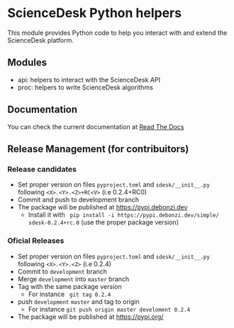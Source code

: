 # ScienceDesk Python helpers

This module provides Python code to help you interact with and extend the
ScienceDesk platform.

## Modules

- api: helpers to interact with the ScienceDesk API
- proc: helpers to write ScienceDesk algorithms


## Documentation
You can check the current documentation at [Read The Docs](https://sciencedesk-helper-library.readthedocs.io)


## Release Management (for contribuitors)
### Release candidates
 * Set proper version on files `pyproject.toml` and `sdesk/__init__.py` following `<X>.<Y>.<Z>+RC<V>` (i.e 0.2.4+RC0)
 * Commit and push to development branch
 * The package will be published at https://pypi.debonzi.dev
    * Install it with ` pip install -i https://pypi.debonzi.dev/simple/ sdesk-0.2.4+rc.0` (use the proper package version)

 ### Oficial Releases
 * Set proper version on files `pyproject.toml` and `sdesk/__init__.py` following `<X>.<Y>.<Z>` (i.e 0.2.4)
 * Commit to `development` branch
 * Merge `development` into `master` branch
 * Tag with the same package version
    * For instance ` git tag 0.2.4`
 * push `development` `master` and tag to origin
    * For instance `git push origin master develoment 0.2.4` 
 * The package will be published at https://pypi.org/